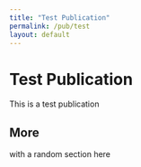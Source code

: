 ```yaml
---
title: "Test Publication"
permalink: /pub/test
layout: default
---
```


# Test Publication
This is a test publication 

## More
with a random section here
